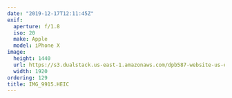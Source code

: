 ```yaml
---
date: "2019-12-17T12:11:45Z"
exif:
  aperture: f/1.8
  iso: 20
  make: Apple
  model: iPhone X
image:
  height: 1440
  url: https://s3.dualstack.us-east-1.amazonaws.com/dpb587-website-us-east-1/asset/gallery/2019-south-america/867efbcc-845f-f26c-bee4-22cdd06b397e~1920.jpg
  width: 1920
ordering: 129
title: IMG_9915.HEIC
---
```


